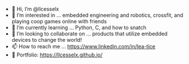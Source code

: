 - 👋 Hi, I’m @llcesselx
- 👀 I’m interested in ... embedded engineering and robotics, crossfit, and playing coop games online with friends 
- 🌱 I’m currently learning ... Python, C, and how to snatch 
- 💞️ I’m looking to collaborate on ... products that utilize embedded devices to change the world!
- 📫 How to reach me ... https://www.linkedin.com/in/lea-tice
- :robot: Portfolio: https://llcesselx.github.io/

<!---
llcesselx/llcesselx is a ✨ special ✨ repository because its `README.md` (this file) appears on your GitHub profile.
You can click the Preview link to take a look at your changes.
--->
